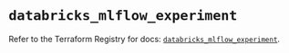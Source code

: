 # `databricks_mlflow_experiment`

Refer to the Terraform Registry for docs: [`databricks_mlflow_experiment`](https://registry.terraform.io/providers/databricks/databricks/1.46.0/docs/resources/mlflow_experiment).

